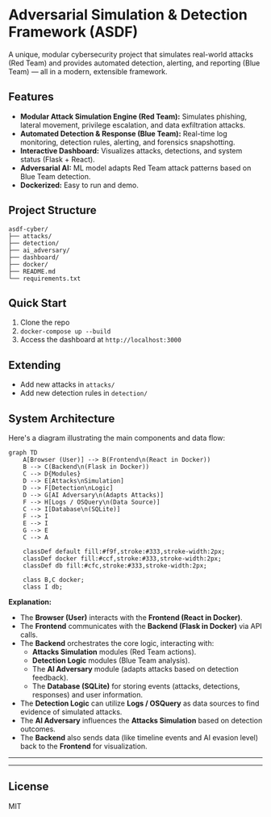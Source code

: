 # Adversarial Simulation & Detection Framework (ASDF)

A unique, modular cybersecurity project that simulates real-world attacks (Red Team) and provides automated detection, alerting, and reporting (Blue Team) — all in a modern, extensible framework.

## Features
- **Modular Attack Simulation Engine (Red Team):** Simulates phishing, lateral movement, privilege escalation, and data exfiltration attacks.
- **Automated Detection & Response (Blue Team):** Real-time log monitoring, detection rules, alerting, and forensics snapshotting.
- **Interactive Dashboard:** Visualizes attacks, detections, and system status (Flask + React).
- **Adversarial AI:** ML model adapts Red Team attack patterns based on Blue Team detection.
- **Dockerized:** Easy to run and demo.

## Project Structure
```
asdf-cyber/
├── attacks/
├── detection/
├── ai_adversary/
├── dashboard/
├── docker/
├── README.md
└── requirements.txt
```

## Quick Start
1. Clone the repo
2. `docker-compose up --build`
3. Access the dashboard at `http://localhost:3000`

## Extending
- Add new attacks in `attacks/`
- Add new detection rules in `detection/`

## System Architecture

Here's a diagram illustrating the main components and data flow:

```mermaid
graph TD
    A[Browser (User)] --> B(Frontend\n(React in Docker))
    B --> C(Backend\n(Flask in Docker))
    C --> D{Modules}
    D --> E[Attacks\nSimulation]
    D --> F[Detection\nLogic]
    D --> G[AI Adversary\n(Adapts Attacks)]
    F --> H[Logs / OSQuery\n(Data Source)]
    C --> I[Database\n(SQLite)]
    F --> I
    E --> I
    G --> E
    C --> A

    classDef default fill:#f9f,stroke:#333,stroke-width:2px;
    classDef docker fill:#ccf,stroke:#333,stroke-width:2px;
    classDef db fill:#cfc,stroke:#333,stroke-width:2px;

    class B,C docker;
    class I db;
```

**Explanation:**

*   The **Browser (User)** interacts with the **Frontend (React in Docker)**.
*   The **Frontend** communicates with the **Backend (Flask in Docker)** via API calls.
*   The **Backend** orchestrates the core logic, interacting with:
    *   **Attacks Simulation** modules (Red Team actions).
    *   **Detection Logic** modules (Blue Team analysis).
    *   The **AI Adversary** module (adapts attacks based on detection feedback).
    *   The **Database (SQLite)** for storing events (attacks, detections, responses) and user information.
*   The **Detection Logic** can utilize **Logs / OSQuery** as data sources to find evidence of simulated attacks.
*   The **AI Adversary** influences the **Attacks Simulation** based on detection outcomes.
*   The **Backend** also sends data (like timeline events and AI evasion level) back to the **Frontend** for visualization.

---


---
## License
MIT 